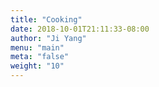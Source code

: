 ```yaml
---
title: "Cooking"
date: 2018-10-01T21:11:33-08:00
author: "Ji Yang"
menu: "main"
meta: "false"
weight: "10"
---
```


